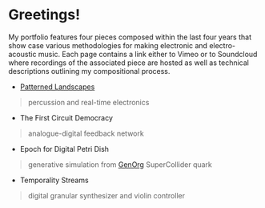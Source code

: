 # Greetings!

My portfolio features four pieces composed within the last four years that show case various methodologies for making electronic and electro-acoustic music. Each page contains a link either to Vimeo or to Soundcloud where recordings of the associated piece are hosted as well as technical descriptions outlining my compositional process. 

* [Patterned Landscapes](patterned_landscapes)
> percussion and real-time electronics
* The First Circuit Democracy
> analogue-digital feedback network
* Epoch for Digital Petri Dish
> generative simulation from [GenOrg](https://github.com/ianmacdougald/GenOrg) SuperCollider quark
* Temporality Streams
> digital granular synthesizer and violin controller
